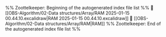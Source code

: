 %% Zoottelkeeper: Beginning of the autogenerated index file list  %%
📄 [[OBS-Algorithm/02-Data structures/Array/RAM 2025-01-15 00.44.10.excalidraw|RAM 2025-01-15 00.44.10.excalidraw]]
📄 [[OBS-Algorithm/02-Data structures/Array/RAM|RAM]]
%% Zoottelkeeper: End of the autogenerated index file list  %%
